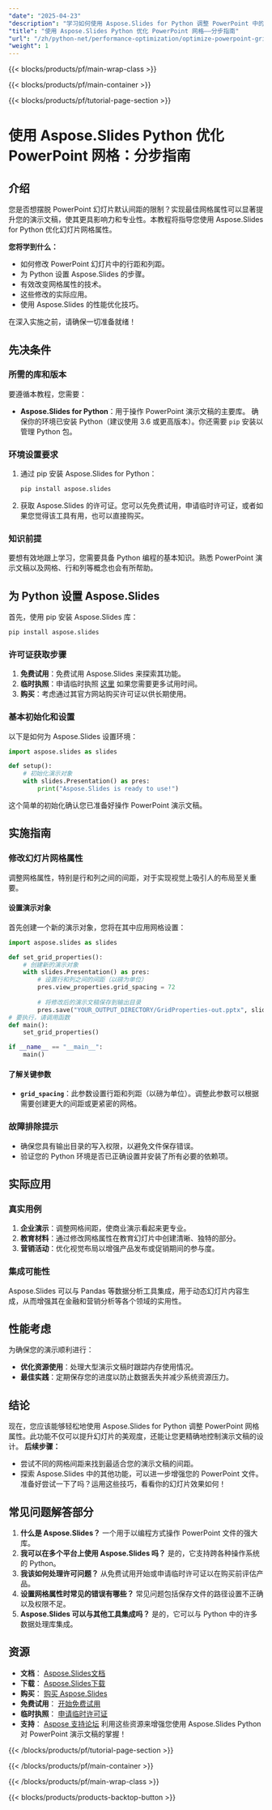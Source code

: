 ```yaml
---
"date": "2025-04-23"
"description": "学习如何使用 Aspose.Slides for Python 调整 PowerPoint 中的网格属性。轻松提升幻灯片的视觉吸引力和演示流畅度。"
"title": "使用 Aspose.Slides Python 优化 PowerPoint 网格——分步指南"
"url": "/zh/python-net/performance-optimization/optimize-powerpoint-grids-aspose-slides-python/"
"weight": 1
---
```


{{< blocks/products/pf/main-wrap-class >}}

{{< blocks/products/pf/main-container >}}

{{< blocks/products/pf/tutorial-page-section >}}
# 使用 Aspose.Slides Python 优化 PowerPoint 网格：分步指南
## 介绍
您是否想摆脱 PowerPoint 幻灯片默认间距的限制？实现最佳网格属性可以显著提升您的演示文稿，使其更具影响力和专业性。本教程将指导您使用 Aspose.Slides for Python 优化幻灯片网格属性。

**您将学到什么：**
- 如何修改 PowerPoint 幻灯片中的行距和列距。
- 为 Python 设置 Aspose.Slides 的步骤。
- 有效改变网格属性的技术。
- 这些修改的实际应用。
- 使用 Aspose.Slides 的性能优化技巧。

在深入实施之前，请确保一切准备就绪！
## 先决条件
### 所需的库和版本
要遵循本教程，您需要：
- **Aspose.Slides for Python**：用于操作 PowerPoint 演示文稿的主要库。
确保你的环境已安装 Python（建议使用 3.6 或更高版本）。你还需要 `pip` 安装以管理 Python 包。
### 环境设置要求
1. 通过 pip 安装 Aspose.Slides for Python：
   ```bash
   pip install aspose.slides
   ```
2. 获取 Aspose.Slides 的许可证。您可以先免费试用，申请临时许可证，或者如果您觉得该工具有用，也可以直接购买。
### 知识前提
要想有效地跟上学习，您需要具备 Python 编程的基本知识。熟悉 PowerPoint 演示文稿以及网格、行和列等概念也会有所帮助。
## 为 Python 设置 Aspose.Slides
首先，使用 pip 安装 Aspose.Slides 库：
```bash
pip install aspose.slides
```
### 许可证获取步骤
1. **免费试用**：免费试用 Aspose.Slides 来探索其功能。
2. **临时执照**：申请临时执照 [这里](https://purchase.aspose.com/temporary-license/) 如果您需要更多试用时间。
3. **购买**：考虑通过其官方网站购买许可证以供长期使用。
### 基本初始化和设置
以下是如何为 Aspose.Slides 设置环境：
```python
import aspose.slides as slides

def setup():
    # 初始化演示对象
    with slides.Presentation() as pres:
        print("Aspose.Slides is ready to use!")
```
这个简单的初始化确认您已准备好操作 PowerPoint 演示文稿。
## 实施指南
### 修改幻灯片网格属性
调整网格属性，特别是行和列之间的间距，对于实现视觉上吸引人的布局至关重要。
#### 设置演示对象
首先创建一个新的演示对象，您将在其中应用网格设置：
```python
import aspose.slides as slides

def set_grid_properties():
    # 创建新的演示对象
    with slides.Presentation() as pres:
        # 设置行和列之间的间距（以磅为单位）
        pres.view_properties.grid_spacing = 72
        
        # 将修改后的演示文稿保存到输出目录
        pres.save("YOUR_OUTPUT_DIRECTORY/GridProperties-out.pptx", slides.export.SaveFormat.PPTX)
# 要执行，请调用函数
def main():
    set_grid_properties()

if __name__ == "__main__":
    main()
```
#### 了解关键参数
- **`grid_spacing`**：此参数设置行距和列距（以磅为单位）。调整此参数可以根据需要创建更大的间距或更紧密的网格。
### 故障排除提示
- 确保您具有输出目录的写入权限，以避免文件保存错误。
- 验证您的 Python 环境是否已正确设置并安装了所有必要的依赖项。
## 实际应用
### 真实用例
1. **企业演示**：调整网格间距，使商业演示看起来更专业。
2. **教育材料**：通过修改网格属性在教育幻灯片中创建清晰、独特的部分。
3. **营销活动**：优化视觉布局以增强产品发布或促销期间的参与度。
### 集成可能性
Aspose.Slides 可以与 Pandas 等数据分析工具集成，用于动态幻灯片内容生成，从而增强其在金融和营销分析等各个领域的实用性。
## 性能考虑
为确保您的演示顺利进行：
- **优化资源使用**：处理大型演示文稿时跟踪内存使用情况。
- **最佳实践**：定期保存您的进度以防止数据丢失并减少系统资源压力。
## 结论
现在，您应该能够轻松地使用 Aspose.Slides for Python 调整 PowerPoint 网格属性。此功能不仅可以提升幻灯片的美观度，还能让您更精确地控制演示文稿的设计。
**后续步骤：**
- 尝试不同的网格间距来找到最适合您的演示文稿的间距。
- 探索 Aspose.Slides 中的其他功能，可以进一步增强您的 PowerPoint 文件。
准备好尝试一下了吗？运用这些技巧，看看你的幻灯片效果如何！
## 常见问题解答部分
1. **什么是 Aspose.Slides？** 
   一个用于以编程方式操作 PowerPoint 文件的强大库。
2. **我可以在多个平台上使用 Aspose.Slides 吗？** 
   是的，它支持跨各种操作系统的 Python。
3. **我该如何处理许可问题？** 
   从免费试用开始或申请临时许可证以在购买前评估产品。
4. **设置网格属性时常见的错误有哪些？** 
   常见问题包括保存文件的路径设置不正确以及权限不足。
5. **Aspose.Slides 可以与其他工具集成吗？** 
   是的，它可以与 Python 中的许多数据处理库集成。
## 资源
- **文档**： [Aspose.Slides文档](https://reference.aspose.com/slides/python-net/)
- **下载**： [Aspose.Slides下载](https://releases.aspose.com/slides/python-net/)
- **购买**： [购买 Aspose.Slides](https://purchase.aspose.com/buy)
- **免费试用**： [开始免费试用](https://releases.aspose.com/slides/python-net/)
- **临时执照**： [申请临时许可证](https://purchase.aspose.com/temporary-license/)
- **支持**： [Aspose 支持论坛](https://forum.aspose.com/c/slides/11)
利用这些资源来增强您使用 Aspose.Slides Python 对 PowerPoint 演示文稿的掌握！

{{< /blocks/products/pf/tutorial-page-section >}}

{{< /blocks/products/pf/main-container >}}

{{< /blocks/products/pf/main-wrap-class >}}

{{< blocks/products/products-backtop-button >}}